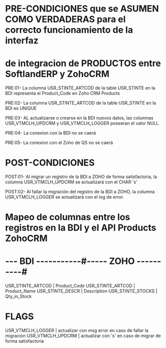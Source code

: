 # PRE-CONDICIONES que se ASUMEN COMO VERDADERAS para el correcto funcionamiento de la interfaz
# de integracion de PRODUCTOS entre SoftlandERP y ZohoCRM

PRE:01- La columna USR_STINTE_ARTCOD de la table USR_STINTE en la BDI representa el Product_Code en Zoho CRM Products

PRE:02- La columna USR_STINTE_ARTCOD de la table USR_STINTE en la BDI es UNIQUE

PRE:03- AL actualizarse o crearse en la BDI nuevos datos, las columnas USR_VTMCLH_UPDCRM y USR_VTMCLH_LOGGER poseeran el valor NULL

PRE:04- La conexion con la BDI no se caerá

PRE:05- La conexion con el Zoho de QS no se caerá

# POST-CONDICIONES

POST:01- Al migrar un registro de la BDI a ZOHO de forma satisfactoria, la columna USR_VTMCLH_UPDCRM se actualizará con el CHAR 's'

POST:02- Al fallar la migración del registro de la BDI a ZOHO, la columna USR_VTMCLH_LOGGER
se actualizará con el log de error.

# Mapeo de columnas entre los registros en la BDI y el API Products ZohoCRM
# --- BDI -----------#----- ZOHO ----------#
USR_STINTE_ARTCOD    | Product_Code
USR_STINTE_ARTCOD    | Product_Name
USR_STINTE_DESCR     | Description 
USR_STINTE_STOCKS    | Qty_in_Stock

# FLAGS
USR_VTMCLH_LOGGER    | actualizar con msg error en caso de fallar la migración 
USR_VTMCLH_UPDCRM    | actualizar con 's' en caso de migrar de forma satisfactoria